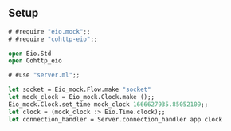 ## Setup

```ocaml
# #require "eio.mock";;
# #require "cohttp-eio";;
```

```ocaml
open Eio.Std
open Cohttp_eio
```

```ocaml
# #use "server.ml";;
```

```ocaml
let socket = Eio_mock.Flow.make "socket"
let mock_clock = Eio_mock.Clock.make ();;
Eio_mock.Clock.set_time mock_clock 1666627935.85052109;;
let clock = (mock_clock :> Eio.Time.clock);;
let connection_handler = Server.connection_handler app clock
```

